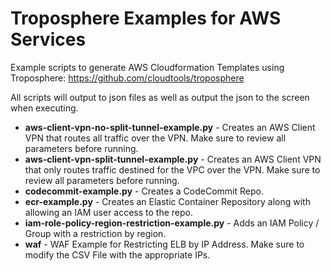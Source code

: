 # Troposphere Examples for AWS Services

Example scripts to generate AWS Cloudformation Templates using Troposphere: https://github.com/cloudtools/troposphere

All scripts will output to json files as well as output the json to the screen when executing.

* **aws-client-vpn-no-split-tunnel-example.py** - Creates an AWS Client VPN that routes all traffic over the VPN. Make sure to review all parameters before running.
* **aws-client-vpn-split-tunnel-example.py** - Creates an AWS Client VPN that only routes traffic destined for the VPC over the VPN. Make sure to review all parameters before running.
* **codecommit-example.py** - Creates a CodeCommit Repo.
* **ecr-example.py** - Creates an Elastic Container Repository along with allowing an IAM user access to the repo.
* **iam-role-policy-region-restriction-example.py** - Adds an IAM Policy / Group with a restriction by region.
* **waf** - WAF Example for Restricting ELB by IP Address. Make sure to modify the CSV File with the appropriate IPs.
